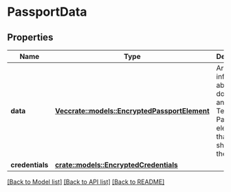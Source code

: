 # PassportData

## Properties

Name | Type | Description | Notes
------------ | ------------- | ------------- | -------------
**data** | [**Vec<crate::models::EncryptedPassportElement>**](EncryptedPassportElement.md) | Array with information about documents and other Telegram Passport elements that was shared with the bot | 
**credentials** | [**crate::models::EncryptedCredentials**](EncryptedCredentials.md) |  | 

[[Back to Model list]](../README.md#documentation-for-models) [[Back to API list]](../README.md#documentation-for-api-endpoints) [[Back to README]](../README.md)



